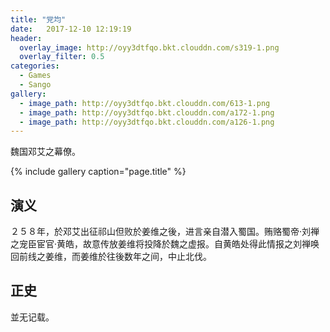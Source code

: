 ```yaml
---
title: "党均"
date:   2017-12-10 12:19:19
header:
  overlay_image: http://oyy3dtfqo.bkt.clouddn.com/s319-1.png
  overlay_filter: 0.5
categories:
  - Games
  - Sango
gallery:
  - image_path: http://oyy3dtfqo.bkt.clouddn.com/613-1.png
  - image_path: http://oyy3dtfqo.bkt.clouddn.com/a172-1.png
  - image_path: http://oyy3dtfqo.bkt.clouddn.com/a126-1.png
---
```


魏国邓艾之幕僚。

{% include gallery caption="page.title" %}

## 演义

２５８年，於邓艾出征祁山但败於姜维之後，进言亲自潜入蜀国。贿赂蜀帝·刘禅之宠臣宦官·黄皓，故意传放姜维将投降於魏之虚报。自黄皓处得此情报之刘禅唤回前线之姜维，而姜维於往後数年之间，中止北伐。

## 正史

並无记载。